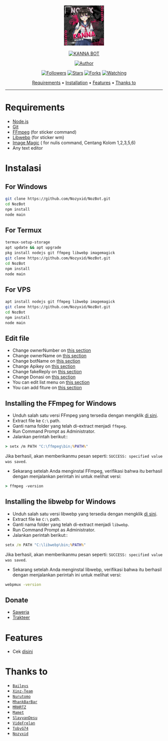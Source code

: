 <p align="center">
<img src="https://raw.githubusercontent.com/Nozyxid/NozBot/main/media/Kanna.jpg" alt="KANNA BOT" width="128" height="128"/>
</p>
<p align="center">
<a href="#"><img title="KANNA BOT" src="https://img.shields.io/badge/KANNA BOT-green?colorA=%23ff0000&colorB=%23017e40&style=for-the-badge"></a>
</p>
<p align="center">
<a href="https://github.com/Nozyxid"><img title="Author" src="https://img.shields.io/badge/Author-Nozyxid-red.svg?style=for-the-badge&logo=github"></a>
</p>
<p align="center">
<a href="https://github.com/Nozyxid/followers"><img title="Followers" src="https://img.shields.io/github/followers/Nozyxid?color=blue&style=flat-square"></a>
<a href="https://github.com/Nozyxid/megumikato2/stargazers/"><img title="Stars" src="https://img.shields.io/github/stars/Nozyxid/NozBot?color=red&style=flat-square"></a>
<a href="https://github.com/Nozyxid/megumikato2/network/members"><img title="Forks" src="https://img.shields.io/github/forks/Nozyxid/NozBot?color=red&style=flat-square"></a>
<a href="https://github.com/Nozyxid/megumikato2/watchers"><img title="Watching" src="https://img.shields.io/github/watchers/Nozyxid/NozBot?label=Watchers&color=blue&style=flat-square"></a>
</p>

<p align="center">
  <a href="https://github.com/Nozyxid/NozBot#requirements">Requirements</a> •
  <a href="https://github.com/Nozyxid/NozBot#instalasi">Installation</a> •
  <a href="https://github.com/Nozyxid/NozBot#features">Features</a> •
  <a href="https://github.com/Nozyxid/NozBot#thanks-to">Thanks to</a>
</p>
</div>


---



# Requirements
* [Node.js](https://nodejs.org/en/)
* [Git](https://git-scm.com/downloads)
* [FFmpeg](https://github.com/BtbN/FFmpeg-Builds/releases/download/autobuild-2020-12-08-13-03/ffmpeg-n4.3.1-26-gca55240b8c-win64-gpl-4.3.zip) (for sticker command)
* [Libwebp](https://developers.google.com/speed/webp/download) (for sticker wm)
* [Image Magic](https://imagemagick.org/script/download.php) ( for nulis command, Centang Kolom 1,2,3,5,6)
* Any text editor

# Instalasi
## For Windows
```bash
git clone https://github.com/Nozyxid/NozBot.git
cd NozBot
npm install
node main
```
## For Termux
```bash
termux-setup-storage
apt update && apt upgrade
pkg install nodejs git ffmpeg libwebp imagemagick
git clone https://github.com/Nozyxid/NozBot.git
cd NozBot
npm install
node main
```

## For VPS
```bash
apt install nodejs git ffmpeg libwebp imagemagick
git clone https://github.com/Nozyxid/NozBot.git
cd NozBot
npm install
node main
```

## Edit file
- Change ownerNumber on [this section](https://github.com/Nozyxid/NozBot/blob/8d32fc24d9252517e995d19046fe06ca4b983055/config.json#L2)
- Change ownerName on [this section](https://github.com/Nozyxid/NozBot/blob/8d32fc24d9252517e995d19046fe06ca4b983055/config.json#L3)
- Change botName on [this section](https://github.com/Nozyxid/NozBot/blob/8d32fc24d9252517e995d19046fe06ca4b983055/config.json#L6)
- Change Apikey on [this section](https://github.com/Nozyxid/NozBot/blob/8d32fc24d9252517e995d19046fe06ca4b983055/config.json#L8)
- Change fakeReply on [this section](https://github.com/Nozyxid/NozBot/blob/8d32fc24d9252517e995d19046fe06ca4b983055/config.json#L9)
- Change Donasi on [this section](https://github.com/Nozyxid/NozBott/blob/8d32fc24d9252517e995d19046fe06ca4b983055/config.json#L12)
- You can edit list menu on [this section](https://github.com/Nozyxid/NozBot/blob/8d32fc24d9252517e995d19046fe06ca4b983055/message/help.js#L147)
- You can add fiture on [this section](https://github.com/Nozyxid/NozBot/blob/main/message/xinz.js)


## Installing the FFmpeg for Windows
* Unduh salah satu versi FFmpeg yang tersedia dengan mengklik [di sini](https://www.gyan.dev/ffmpeg/builds/).
* Extract file ke `C:\` path.
* Ganti nama folder yang telah di-extract menjadi `ffmpeg`.
* Run Command Prompt as Administrator.
* Jalankan perintah berikut::
```cmd
> setx /m PATH "C:\ffmpeg\bin;%PATH%"
```
Jika berhasil, akan memberikanmu pesan seperti: `SUCCESS: specified value was saved`.
* Sekarang setelah Anda menginstal FFmpeg, verifikasi bahwa itu berhasil dengan menjalankan perintah ini untuk melihat versi:
```cmd
> ffmpeg -version
```


## Installing the libwebp for Windows
* Unduh salah satu versi libwebp yang tersedia dengan mengklik [di sini](https://developers.google.com/speed/webp/download).
* Extract file ke `C:\` path.
* Ganti nama folder yang telah di-extract menjadi `libwebp`.
* Run Command Prompt as Administrator.
* Jalankan perintah berikut::
```cmd
setx /m PATH "C:\libwebp\bin;%PATH%"
```
Jika berhasil, akan memberikanmu pesan seperti: `SUCCESS: specified value was saved`.
* Sekarang setelah Anda menginstal libwebp, verifikasi bahwa itu berhasil dengan menjalankan perintah ini untuk melihat versi:
```cmd
webpmux -version
```

## Donate
- [Saweria](https://saweria.co/Nozyxid)
- [Trakteer](https://trakteer.id/nozyxid)

# Features
- Cek [disini](https://github.com/Nozyxid/NozBot/blob/main/message/help.js)

# Thanks to
* [`Baileys`](https://github.com/adiwajshing/Baileys)
* [`Xinz-Team`](https://github.com/Xinz-Team)
* [`Nurutomo`](https://github.com/Nurutomo)
* [`MhankBarBar`](https://github.com/MhankBarBar)
* [`MRHRTZ`](https://github.com/MRHRTZ)
* [`Mamet`](https://github.com/mamet8/)
* [`SlavyanDesu`](https://github.com/SlavyanDesu)
* [`VideFrelan`](https://github.com/VideFrelan)
* [`TobyG74`](https://github.com/TobyG74)
* [`Nozyxid`](https://github.com/Nozyxid)
